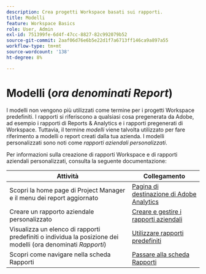 ```yaml
---
description: Crea progetti Workspace basati sui rapporti.
title: Modelli
feature: Workspace Basics
role: User, Admin
exl-id: 751399fe-6d4f-47cc-8827-82c992079b52
source-git-commit: 2aaf06d76e6b5e22d1f7a6713ff146ca9a897a55
workflow-type: tm+mt
source-wordcount: '138'
ht-degree: 8%

---
```


# Modelli (*ora denominati Report*)

I modelli non vengono più utilizzati come termine per i progetti Workspace predefiniti. I rapporti si riferiscono a qualsiasi cosa pregenerata da Adobe, ad esempio i rapporti di Reports &amp; Analytics e i rapporti pregenerati di Workspace. Tuttavia, il termine *modelli* viene talvolta utilizzato per fare riferimento a modelli o report creati dalla tua azienda. I modelli personalizzati sono noti come *rapporti aziendali personalizzati*.

Per informazioni sulla creazione di rapporti Workspace e di rapporti aziendali personalizzati, consulta la seguente documentazione:

| Attività | Collegamento |
|---|---| 
| Scopri la home page di Project Manager e il menu dei report aggiornato | [Pagina di destinazione di Adobe Analytics](/help/analyze/landing.md) |
| Creare un rapporto aziendale personalizzato | [Creare e gestire i rapporti aziendali](/help/analyze/analysis-workspace/reports/create-company-reports.md) |
| Visualizza un elenco di rapporti predefiniti o individua la posizione dei modelli (ora denominati *Rapporti*) | [Utilizzare rapporti predefiniti](/help/analyze/analysis-workspace/reports/use-reports.md) |
| Scopri come navigare nella scheda Rapporti | [Passare alla scheda Rapporti](/help/analyze/landing.md#navigate-reports) |